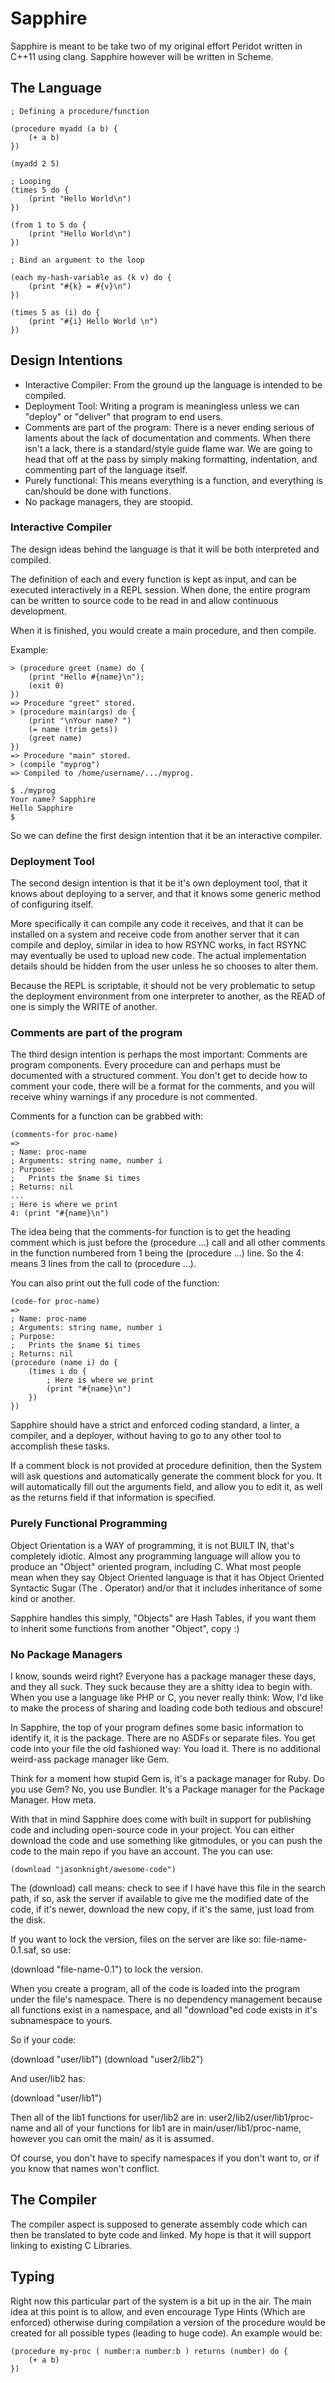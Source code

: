# Sapphire

Sapphire is meant to be take two of my original effort Peridot written in C++11 using clang. Sapphire however will be written in Scheme. 

## The Language

    ; Defining a procedure/function
    
    (procedure myadd (a b) {
    	(+ a b)
    })
    
    (myadd 2 5)
    
    ; Looping
    (times 5 do {
    	(print "Hello World\n")
    })
    
    (from 1 to 5 do {
    	(print "Hello World\n")
    })
    
    ; Bind an argument to the loop
    
    (each my-hash-variable as (k v) do {
    	(print "#{k} = #{v}\n")
    })
    
    (times 5 as (i) do {
    	(print "#{i} Hello World \n")
    })

## Design Intentions

* Interactive Compiler: From the ground up the language is intended to be compiled.
* Deployment Tool: Writing a program is meaningless unless we can "deploy" or "deliver" that program to end users.
* Comments are part of the program: There is a never ending serious of laments about the lack of documentation and comments. When there isn't a lack, there is a standard/style guide flame war. We are going to head that off at the pass by simply making formatting, indentation, and commenting part of the language itself. 
* Purely functional: This means everything is a function, and everything is can/should be done with functions.
* No package managers, they are stoopid.

### Interactive Compiler

The design ideas behind the language is that it will be 
both interpreted and compiled. 

The definition of each and every function is kept as input, and
can be executed interactively in a REPL session. When done, the
entire program can be written to source code to be read in and
allow continuous development.

When it is finished, you would create a main procedure, and
then compile.

Example:

    > (procedure greet (name) do {
    	(print "Hello #{name}\n");
    	(exit 0)
    })
    => Procedure "greet" stored.
    > (procedure main(args) do {
    	(print "\nYour name? ")
    	(= name (trim gets))
    	(greet name)
    })
    => Procedure "main" stored.
    > (compile "myprog")
    => Compiled to /home/username/.../myprog.
    
    $ ./myprog
    Your name? Sapphire
    Hello Sapphire
    $    

So we can define the first design intention that it be an interactive compiler.

### Deployment Tool

The second design intention is that it be it's own deployment tool, that it
knows about deploying to a server, and that it knows some generic method
of configuring itself.

More specifically it can compile any code it receives, and that it can be
installed on a system and receive code from another server that it can compile
and deploy, similar in idea to how RSYNC works, in fact RSYNC may eventually
be used to upload new code. The actual implementation details should be
hidden from the user unless he so chooses to alter them.

Because the REPL is scriptable, it should not be very problematic to
setup the deployment environment from one interpreter to another, as the READ
of one is simply the WRITE of another.

### Comments are part of the program

The third design intention is perhaps the most important: Comments are program 
components. Every procedure can and perhaps must be documented with a structured
comment. You don't get to decide how to comment your code, there will be a format
for the comments, and you will receive whiny warnings if any procedure is not
commented.

Comments for a function can be grabbed with:

    (comments-for proc-name)
    =>
    ; Name: proc-name
    ; Arguments: string name, number i
    ; Purpose:
    ;   Prints the $name $i times
    ; Returns: nil
    ...
    ; Here is where we print
    4: (print "#{name}\n")

The idea being that the comments-for function is to get the heading comment which is just before the (procedure ...) call and all other comments in the function numbered from 1 being
the (procedure ...) line. So the 4: means 3 lines from the call to (procedure ...).

You can also print out the full code of the function:

    (code-for proc-name)
    =>
    ; Name: proc-name
    ; Arguments: string name, number i
    ; Purpose:
    ;   Prints the $name $i times
    ; Returns: nil
    (procedure (name i) do {
    	(times i do {
    		; Here is where we print
    		(print "#{name}\n")
    	})
    })

Sapphire should have a strict and enforced coding standard, a linter, a compiler, and a deployer, without having to go to any other tool to accomplish these tasks.

If a comment block is not provided at procedure definition, then the System will ask questions
and automatically generate the comment block for you. It will automatically fill out the arguments field, and allow you to edit it, as well as the returns field if that information is specified.

### Purely Functional Programming

Object Orientation is a WAY of programming, it is not BUILT IN, that's completely idiotic. Almost any programming language will allow you to produce an "Object" oriented program, including C. What most people mean when they say Object Oriented language is that it has Object Oriented Syntactic Sugar (The . Operator) and/or that it includes inheritance of some kind or another. 

Sapphire handles this simply, "Objects" are Hash Tables, if you want them to inherit some functions from another "Object", copy :)

### No Package Managers

I know, sounds weird right? Everyone has a package manager these days, and they all suck. They suck because they are a shitty idea to begin with. When you use a language like PHP or C, you never really think: Wow, I'd like to make the process of sharing and loading code both tedious and obscure!

In Sapphire, the top of your program defines some basic information to identify it, it is the package. There are no ASDFs or separate files. You get code into your file the old fashioned way: You load it. There is no additional weird-ass package manager like Gem.

Think for a moment how stupid Gem is, it's a package manager for Ruby. Do you use Gem? No, you use Bundler. It's a Package manager for the Package Manager. How meta.

With that in mind Sapphire does come with built in support for publishing code and including open-source code in your project. You can either download the code and use something like gitmodules, or you
can push the code to the main repo if you have an account. The you can use:

	(download "jasonknight/awesome-code")

The (download) call means: check to see if I have have this file in the search path, if so, ask the server if available to give me the modified date of the code, if it's newer, download the new copy, if it's the same, just load from the disk.

If you want to lock the version, files on the server are like so: file-name-0.1.saf, so use:

(download "file-name-0.1") to lock the version. 

When you create a program, all of the code is loaded into the program under the file's namespace. There is no dependency management because all functions exist in a namespace, and all "download"ed code exists in it's subnamespace to yours.

So if your code:

(download "user/lib1")
(download "user2/lib2")

And user/lib2 has:

(download "user/lib1")

Then all of the lib1 functions for user/lib2 are in: user2/lib2/user/lib1/proc-name
and all of your functions for lib1 are in main/user/lib1/proc-name, however you can omit the main/ as it is assumed.

Of course, you don't have to specify namespaces if you don't want to, or if you know that names won't conflict.



## The Compiler

The compiler aspect is supposed to generate assembly code which can then be translated to byte
code and linked. My hope is that it will support linking to existing C Libraries.

## Typing

Right now this particular part of the system is a bit up in the air. The main idea at this point is to allow, and even encourage Type Hints (Which are enforced) otherwise during compilation a version of the procedure would be created for all possible types (leading to huge code). An example would be:

	(procedure my-proc ( number:a number:b ) returns (number) do {
		(+ a b)
	})